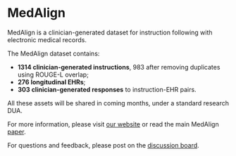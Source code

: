# MedAlign

MedAlign is a clinician-generated dataset for instruction following with electronic medical records.

The MedAlign dataset contains:
- <b>1314 clinician-generated instructions</b>, 983 after removing duplicates using ROUGE-L overlap;
- <b>276 longitudinal EHRs</b>;
- <b>303 clinician-generated responses</b> to instruction-EHR pairs.

All these assets will be shared in coming months, under a standard research DUA.

For more information, please visit [our website](https://medalign.stanford.edu) or read the main MedAlign [paper](https://arxiv.org/abs/2012.07421).

For questions and feedback, please post on the [discussion board](https://github.com/p-lambda/wilds/discussions).
